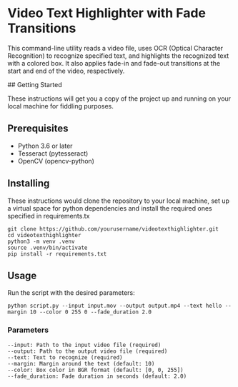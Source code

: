 # Video Text Highlighter with Fade Transitions

This command-line utility reads a video file, uses OCR (Optical Character Recognition) to recognize specified text, and highlights the recognized text with a colored box. It also applies fade-in and fade-out transitions at the start and end of the video, respectively.

## Getting Started

These instructions will get you a copy of the project up and running on your local machine for fiddling purposes.

## Prerequisites
- Python 3.6 or later
- Tesseract (pytesseract)
- OpenCV (opencv-python)

## Installing

These instructions would clone the repository to your local machine, set up a virtual space for python dependencies and install the required ones specified in requirements.tx

````
git clone https://github.com/yourusername/videotexthighlighter.git
cd videotexthighlighter
python3 -m venv .venv
source .venv/bin/activate
pip install -r requirements.txt
````

## Usage

Run the script with the desired parameters:

````
python script.py --input input.mov --output output.mp4 --text hello --margin 10 --color 0 255 0 --fade_duration 2.0
````

### Parameters
````
--input: Path to the input video file (required)
--output: Path to the output video file (required)
--text: Text to recognize (required)
--margin: Margin around the text (default: 10)
--color: Box color in BGR format (default: [0, 0, 255])
--fade_duration: Fade duration in seconds (default: 2.0)
````